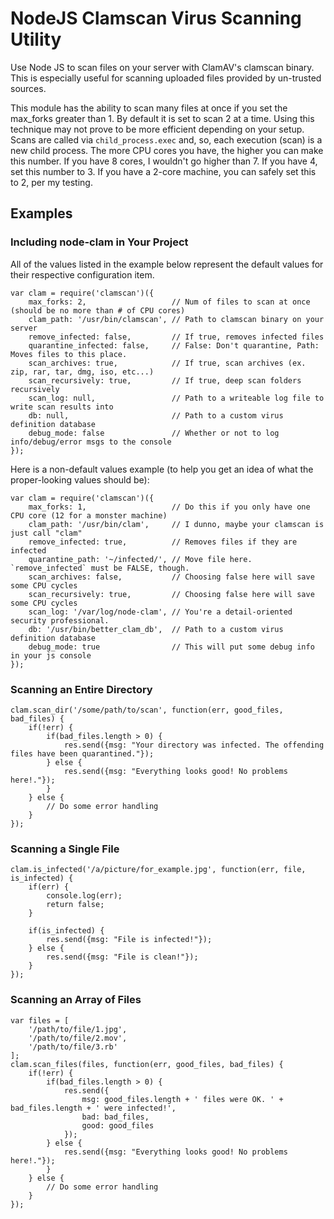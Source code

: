 # NodeJS Clamscan Virus Scanning Utility

Use Node JS to scan files on your server with ClamAV's clamscan binary. This is especially useful for scanning uploaded files provided by un-trusted sources. 

This module has the ability to scan many files at once if you set the max_forks greater than 1. By default it is set to scan 2 at a time. Using this technique may not prove to be more efficient depending on your setup. Scans are called via `child_process.exec` and, so, each execution (scan) is a new child process. The more CPU cores you have, the higher you can make this number. If you have 8 cores, I wouldn't go higher than 7. If you have 4, set this number to 3. If you have a 2-core machine, you can safely set this to 2, per my testing.

## Examples

### Including node-clam in Your Project

All of the values listed in the example below represent the default values for their respective configuration item.

    var clam = require('clamscan')({
	    max_forks: 2, 					// Num of files to scan at once (should be no more than # of CPU cores)
	    clam_path: '/usr/bin/clamscan',	// Path to clamscan binary on your server
		remove_infected: false,			// If true, removes infected files
		quarantine_infected: false,		// False: Don't quarantine, Path: Moves files to this place.
		scan_archives: true,			// If true, scan archives (ex. zip, rar, tar, dmg, iso, etc...)
		scan_recursively: true,			// If true, deep scan folders recursively
		scan_log: null,					// Path to a writeable log file to write scan results into
		db: null,						// Path to a custom virus definition database
		debug_mode: false				// Whether or not to log info/debug/error msgs to the console
    });
	
Here is a non-default values example (to help you get an idea of what the proper-looking values should be):

    var clam = require('clamscan')({
	    max_forks: 1, 					// Do this if you only have one CPU core (12 for a monster machine)
	    clam_path: '/usr/bin/clam',		// I dunno, maybe your clamscan is just call "clam"
		remove_infected: true,			// Removes files if they are infected
		quarantine_path: '~/infected/',	// Move file here. `remove_infected` must be FALSE, though.
		scan_archives: false,			// Choosing false here will save some CPU cycles
		scan_recursively: true,			// Choosing false here will save some CPU cycles
		scan_log: '/var/log/node-clam',	// You're a detail-oriented security professional.
		db: '/usr/bin/better_clam_db',	// Path to a custom virus definition database
		debug_mode: true				// This will put some debug info in your js console
    });

### Scanning an Entire Directory

	clam.scan_dir('/some/path/to/scan', function(err, good_files, bad_files) {
		if(!err) {
			if(bad_files.length > 0) {
				res.send({msg: "Your directory was infected. The offending files have been quarantined."});
			} else {
				res.send({msg: "Everything looks good! No problems here!."});
			}
		} else {
			// Do some error handling
		}
	});
	
### Scanning a Single File
	
	clam.is_infected('/a/picture/for_example.jpg', function(err, file, is_infected) {
		if(err) {
			console.log(err);
			return false;
		}
		
		if(is_infected) {
			res.send({msg: "File is infected!"});
		} else {
			res.send({msg: "File is clean!"});
		}
	});
	
### Scanning an Array of Files
	
	var files = [
		'/path/to/file/1.jpg',
		'/path/to/file/2.mov',
		'/path/to/file/3.rb'
	];
	clam.scan_files(files, function(err, good_files, bad_files) {
		if(!err) {
			if(bad_files.length > 0) {
				res.send({
					msg: good_files.length + ' files were OK. ' + bad_files.length + ' were infected!', 
					bad: bad_files, 
					good: good_files
				});
			} else {
				res.send({msg: "Everything looks good! No problems here!."});
			}
		} else {
			// Do some error handling
		}
	});



